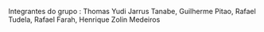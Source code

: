 Integrantes do grupo : 
Thomas Yudi Jarrus Tanabe,
Guilherme Pitao,
Rafael Tudela,
Rafael Farah,
Henrique Zolin Medeiros
